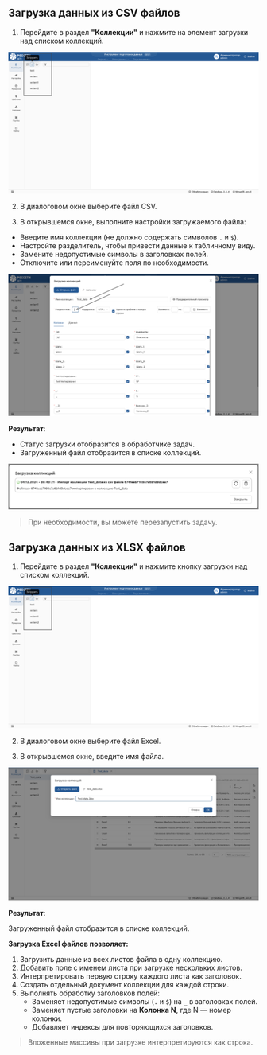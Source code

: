 ## Загрузка данных из CSV файлов

1. Перейдите в раздел **"Коллекции"** и нажмите на элемент загрузки над списком коллекций.

![1_import_file_element.png](../images/3_Collection/3_1_Import_file/1_import_file_element.png)

<ol start="2">
  <li>
    В диалоговом окне выберите файл CSV.
  </li>
</ol>

<ol start="3">
  <li>
    В открывшемся окне, выполните настройки загружаемого файла:
  </li>
</ol>

* Введите имя коллекции (не должно содержать символов `.` и `$`). 
* Настройте разделитель, чтобы привести данные к табличному виду. 
* Замените недопустимые символы в заголовках полей. 
* Отключите или переименуйте поля по необходимости.

![2_import_file_window.png](../images/3_Collection/3_1_Import_file/2_import_file_window.png) 

**Результат**: 

* Статус загрузки отобразится в обработчике задач.
* Загруженный файл отобразится в списке коллекций.

![3_status_window.png](../images/3_Collection/3_1_Import_file/3_status_window.png)

> При необходимости, вы можете перезапустить задачу.

## Загрузка данных из XLSX файлов

1. Перейдите в раздел **"Коллекции"** и нажмите кнопку загрузки над списком коллекций.

![Элемент загрузки](../images/3_Collection/3_1_Import_file/1_import_file_element.png)

<ol start="2">
  <li>
    В диалоговом окне выберите файл Excel.
  </li>
</ol>

<ol start="3">
  <li>
    В открывшемся окне, введите имя файла.
  </li>
</ol>

![4_import_xslx_file_window.png](../images/3_Collection/3_1_Import_file/4_import_xslx_file_window.png)

**Результат**: 

Загруженный файл отобразится в списке коллекций.

**Загрузка Excel файлов позволяет:**

1. Загрузить данные из всех листов файла в одну коллекцию.
2. Добавить поле с именем листа при загрузке нескольких листов.
3. Интерпретировать первую строку каждого листа как заголовок.
4. Создать отдельный документ коллекции для каждой строки.
5. Выполнять обработку заголовков полей:
   - Заменяет недопустимые символы (`.` и `$`) на `_` в заголовках полей.
   - Заменяет пустые заголовки на **Колонка N**, где N — номер колонки.
   - Добавляет индексы для повторяющихся заголовков.

> Вложенные массивы при загрузке интерпретируются как строка.
